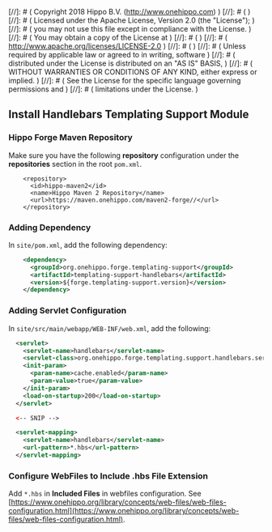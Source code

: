 
[//]: # (  Copyright 2018 Hippo B.V. (http://www.onehippo.com)  )
[//]: # (  )
[//]: # (  Licensed under the Apache License, Version 2.0 (the "License");  )
[//]: # (  you may not use this file except in compliance with the License.  )
[//]: # (  You may obtain a copy of the License at  )
[//]: # (  )
[//]: # (       http://www.apache.org/licenses/LICENSE-2.0  )
[//]: # (  )
[//]: # (  Unless required by applicable law or agreed to in writing, software  )
[//]: # (  distributed under the License is distributed on an "AS IS" BASIS,  )
[//]: # (  WITHOUT WARRANTIES OR CONDITIONS OF ANY KIND, either express or implied.  )
[//]: # (  See the License for the specific language governing permissions and  )
[//]: # (  limitations under the License.  )

## Install Handlebars Templating Support Module

### Hippo Forge Maven Repository

Make sure you have the following **repository** configuration under the **repositories** section in the root ```pom.xml```.

```
    <repository>
      <id>hippo-maven2</id>
      <name>Hippo Maven 2 Repository</name>
      <url>https://maven.onehippo.com/maven2-forge//</url>
    </repository>
```

### Adding Dependency

In ```site/pom.xml```, add the following dependency:

```xml
    <dependency>
      <groupId>org.onehippo.forge.templating-support</groupId>
      <artifactId>templating-support-handlebars</artifactId>
      <version>${forge.templating-support.version}</version>
    </dependency>
```

### Adding Servlet Configuration

In ```site/src/main/webapp/WEB-INF/web.xml```, add the following:

```xml
  <servlet>
    <servlet-name>handlebars</servlet-name>
    <servlet-class>org.onehippo.forge.templating.support.handlebars.servlet.HandlebarsHstTemplateServlet</servlet-class>
    <init-param>
      <param-name>cache.enabled</param-name>
      <param-value>true</param-value>
    </init-param>
    <load-on-startup>200</load-on-startup>
  </servlet>

  <-- SNIP -->

  <servlet-mapping>
    <servlet-name>handlebars</servlet-name>
    <url-pattern>*.hbs</url-pattern>
  </servlet-mapping>
```

### Configure WebFiles to Include **.hbs** File Extension

Add ```*.hbs``` in **Included Files** in webfiles configuration. See [https://www.onehippo.org/library/concepts/web-files/web-files-configuration.html](https://www.onehippo.org/library/concepts/web-files/web-files-configuration.html).

